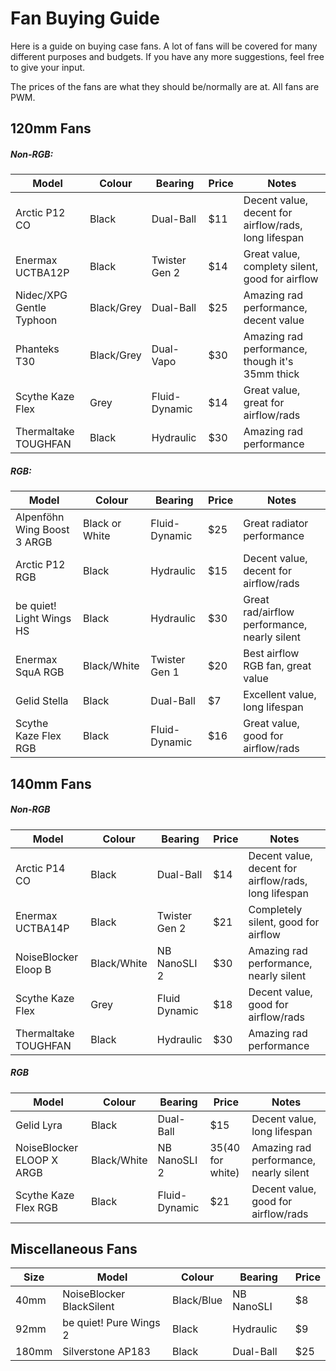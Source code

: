 # Fan Buying Guide

Here is a guide on buying case fans. A lot of fans will be covered for many different purposes and budgets. If you have any more suggestions, feel free to give your input.

The prices of the fans are what they should be/normally are at. All fans are PWM.


## 120mm Fans

##### Non-RGB:
| Model                       | Colour                      | Bearing                     | Price                       | Notes                       |
| --------------------------- | --------------------------- | --------------------------- | --------------------------- | --------------------------- |
| Arctic P12 CO               | Black                       | Dual-Ball                   | $11                         | Decent value, decent for airflow/rads, long lifespan |
| Enermax UCTBA12P            | Black                       | Twister Gen 2               | $14                         | Great value, complety silent, good for airflow |
| Nidec/XPG Gentle Typhoon    | Black/Grey                  | Dual-Ball                   | $25                         | Amazing rad performance, decent value |  
| Phanteks T30                | Black/Grey                  | Dual-Vapo                   | $30                         | Amazing rad performance, though it's 35mm thick |
| Scythe Kaze Flex            | Grey                        | Fluid-Dynamic               | $14                         | Great value, great for airflow/rads |
| Thermaltake TOUGHFAN        | Black                       | Hydraulic                   | $30                         | Amazing rad performance     |

##### RGB:
| Model                       | Colour                      | Bearing                     | Price                       | Notes                       |
| --------------------------- | --------------------------- | --------------------------- | --------------------------- | --------------------------- |
| Alpenföhn Wing Boost 3 ARGB | Black or White              | Fluid-Dynamic               | $25                         | Great radiator performance  |
| Arctic P12 RGB              | Black                       | Hydraulic                   | $15                         | Decent value, decent for airflow/rads |
| be quiet! Light Wings HS    | Black                       | Hydraulic                   | $30                         | Great rad/airflow performance, nearly silent |
| Enermax SquA RGB            | Black/White                 | Twister Gen 1               | $20                         | Best airflow RGB fan, great value |
| Gelid Stella                | Black                       | Dual-Ball                   | $7                          | Excellent value, long lifespan |
| Scythe Kaze Flex RGB        | Black                       | Fluid-Dynamic               | $16                         | Great value, good for airflow/rads |


## 140mm Fans

##### Non-RGB
| Model                       | Colour                      | Bearing                     | Price                       | Notes                       |
| --------------------------- | --------------------------- | --------------------------- | --------------------------- | --------------------------- |
| Arctic P14 CO               | Black                       | Dual-Ball                   | $14                         | Decent value, decent for airflow/rads, long lifespan |
| Enermax UCTBA14P            | Black                       | Twister Gen 2               | $21                         | Completely silent, good for airflow |
| NoiseBlocker Eloop B        | Black/White                 | NB NanoSLI 2                | $30                         | Amazing rad performance, nearly silent |
| Scythe Kaze Flex            | Grey                        | Fluid Dynamic               | $18                         | Decent value, good for airflow/rads |
| Thermaltake TOUGHFAN        | Black                       | Hydraulic                   | $30                         | Amazing rad performance     |

##### RGB
| Model                       | Colour                      | Bearing                     | Price                       | Notes                       |
| --------------------------- | --------------------------- | --------------------------- | --------------------------- | --------------------------- |
| Gelid Lyra                  | Black                       | Dual-Ball                   | $15                         | Decent value, long lifespan |
| NoiseBlocker ELOOP X ARGB   | Black/White                 | NB NanoSLI 2                | $35 ($40 for white)         | Amazing rad performance, nearly silent |
| Scythe Kaze Flex RGB        | Black                       | Fluid-Dynamic               | $21                         | Decent value, good for airflow/rads |


## Miscellaneous Fans

| Size                        | Model                       | Colour                      | Bearing                     | Price                       |
| --------------------------- | --------------------------- | --------------------------- | --------------------------- | --------------------------- |
| 40mm                        | NoiseBlocker BlackSilent    | Black/Blue                  | NB NanoSLI                  | $8                          |
| 92mm                        | be quiet! Pure Wings 2      | Black                       | Hydraulic                   | $9                          |
| 180mm                       | Silverstone AP183           | Black                       | Dual-Ball                   | $25                         |
